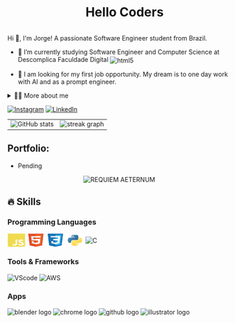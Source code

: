 <div id="user-content-toc">
  <ul align="center">
    <summary><h1 style="display: inline-block">Hello Coders</h1></summary>
  </ul>
</div>

<p>
  Hi 👋, I'm Jorge! A passionate Software Engineer student from Brazil.

- 🌱 I’m currently studying Software Engineer and Computer Science at Descomplica Faculdade Digital <img align="center" alt="html5" src="https://theme.zdassets.com/theme_assets/147534/cf3e550bb9f168d26d91ee0ed5dc8e11e62dc74d.png" width="20" height="20"/>

- 🔭 I am looking for my first job opportunity. My dream is to one day work with AI and as a prompt engineer.
</p>
<!-- Dropdown -->
<details>
  <summary>👨‍💻 More about me</summary>

  - 💬 I am 19 years old, currently living in Brazil. I have fluency in English and have been studying for the past few months. As my first job outside the area, I worked in a commercial sector that gave me and developed important skills such as creativity, communication, marketing, analytical capability, community and social media management.

  - ⚡I like writing poems, whether in moments of intense creativity or out of pure curiosity.! I believe that our personal interests contribute to a more refined perception of things and problem-solving. \o/
</details>

<!-- Links -->
[![Instagram](https://img.shields.io/badge/Instagram-E4405F?style=for-the-badge&logo=instagram&logoColor=white)](https://www.instagram.com/cxrpse.py/)
[![LinkedIn](https://img.shields.io/badge/LinkedIn-0077B5?style=for-the-badge&logo=linkedin&logoColor=white)](https://www.linkedin.com/in/mesquitaforall/)

<!-- GithubStats -->
<table align="center">
  <tr>
    <td><img src="https://github-readme-stats.vercel.app/api?username=Rxmainless&show_icons=true&theme=gotham" height="220" alt="GitHub stats" /></td>
    <td><img src="https://streak-stats.demolab.com?user=Rxmainless&locale=en&mode=daily&theme=dark&hide_border=false&border_radius=5&order=3" height="220" alt="streak graph" /></td>
  </tr>
</table>

<!-- Portfolio -->
## Portfolio:
- Pending

<!-- GIF -->
<p align="center">
  <img src="https://i.pinimg.com/originals/8d/44/28/8d44285958161178e861f78d655ce22d.gif" alt="REQUIEM AETERNUM">
</p>

## 🔥 Skills
<!-- Skills: Programming Languages -->
<div style="flex-basis: 48%;">
  <h3>Programming Languages</h3>
  <img align="center" alt="Js" height="30" width="40" src="https://raw.githubusercontent.com/devicons/devicon/master/icons/javascript/javascript-plain.svg">
  <img align="center" alt="HTML" height="30" width="40" src="https://raw.githubusercontent.com/devicons/devicon/master/icons/html5/html5-original.svg">
  <img align="center" alt="CSS" height="30" width="40" src="https://raw.githubusercontent.com/devicons/devicon/master/icons/css3/css3-original.svg">
  <img align="center" alt="Python" height="30" width="40" src="https://raw.githubusercontent.com/devicons/devicon/master/icons/python/python-original.svg">
  <img align="center" alt="C" height="30" width="40" src="https://cdn.jsdelivr.net/gh/devicons/devicon/icons/c/c-original.svg">
</div>
  
<!-- Skills: Tools & Frameworks -->
<div style="flex-basis: 48%;">
  <h3>Tools & Frameworks</h3>
  <img align="center" alt="VScode" height="30" width="40" src="https://cdn.jsdelivr.net/gh/devicons/devicon/icons/vscode/vscode-original.svg">
  <img align="center" alt="AWS" height="30" width="40" src="https://cdn.jsdelivr.net/gh/devicons/devicon/icons/amazonwebservices/amazonwebservices-original.svg">
</div>

###
<div style="flex-basis: 48%;">  
  <h3>Apps</h3>
  <img src="https://cdn.jsdelivr.net/gh/devicons/devicon/icons/blender/blender-original.svg" height="40" alt="blender logo"  />
  <img src="https://cdn.jsdelivr.net/gh/devicons/devicon/icons/chrome/chrome-original.svg" height="40" alt="chrome logo"  />
  <img src="https://cdn.jsdelivr.net/gh/devicons/devicon/icons/github/github-original.svg" height="40" alt="github logo"  />
  <img src="https://cdn.jsdelivr.net/gh/devicons/devicon/icons/illustrator/illustrator-plain.svg" height="40" alt="illustrator logo"  />
</div>
